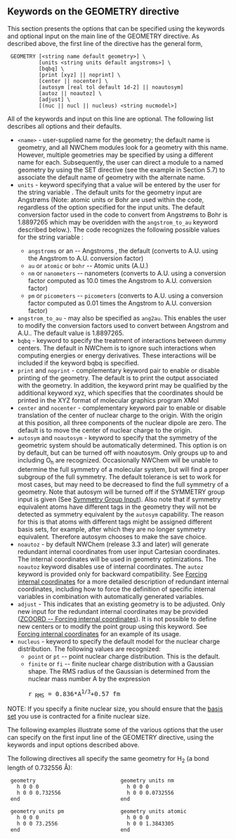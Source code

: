 ## Keywords on the GEOMETRY directive

This section presents the options that can be specified using the
keywords and optional input on the main line of the GEOMETRY directive.
As described above, the first line of the directive has the general
form,
```
 GEOMETRY [<string name default geometry>] \  
          [units <string units default angstroms>] \  
          [bqbq] \  
          [print [xyz] || noprint] \ 
          [center || nocenter] \
          [autosym [real tol default 1d-2] || noautosym]  
          [autoz || noautoz] \  
          [adjust] \  
          [(nuc || nucl || nucleus) <string nucmodel>]
```
All of the keywords and input on this line are optional. The following
list describes all options and their defaults.

  - `<name>` - user-supplied name for the geometry; the default name is
    geometry, and all NWChem modules look for a geometry with this name.
    However, multiple geometries may be specified by using a different
    name for each. Subsequently, the user can direct a module to a named
    geometry by using the SET directive (see the example in Section 5.7)
    to associate the default name of geometry with the alternate name.
  - `units` - keyword specifying that a value will be entered by the user
    for the string variable <units>. The default units for the geometry
    input are Angstrøms (Note: atomic units or Bohr are used within the
    code, regardless of the option specified for the input units. The
    default conversion factor used in the code to convert from Angstrøms
    to Bohr is 1.8897265 which may be overidden with the
    `angstrom_to_au` keyword described below.). The code recognizes the
    following possible values for the string variable <units>:
      - `angstroms` or an -- Angstroms , the default (converts to A.U.
        using the Angstrom to A.U. conversion factor)
      - `au` or `atomic` or `bohr` -- Atomic units (A.U.)
      - `nm` or `nanometers` -- nanometers (converts to A.U. using a
        conversion factor computed as 10.0 times the Angstrom to A.U.
        conversion factor)
      - `pm` or `picometers` -- `picometers` (converts to A.U. using a
        conversion factor computed as 0.01 times the Angstrom to A.U.
        conversion factor)
  - `angstrom_to_au` - may also be specified as `ang2au`. This enables the
    user to modify the conversion factors used to convert between
    Angstrom and A.U.. The default value is 1.8897265.
  - `bqbq` - keyword to specify the treatment of interactions between
    dummy centers. The default in NWChem is to ignore such interactions
    when computing energies or energy derivatives. These interactions
    will be included if the keyword bqbq is specified.
  - `print` and `noprint` - complementary keyword pair to enable or disable
    printing of the geometry. The default is to print the output
    associated with the geometry. In addition, the keyword print may be
    qualified by the additional keyword xyz, which specifies that the
    coordinates should be printed in the XYZ format of molecular
    graphics program XMol
  - `center` and `nocenter` - complementary keyword pair to enable or
    disable translation of the center of nuclear charge to the origin.
    With the origin at this position, all three components of the
    nuclear dipole are zero. The default is to move the center of
    nuclear charge to the origin.
  - `autosym` and `noautosym` - keyword to specify that the symmetry of the
    geometric system should be automatically determined. This option is
    on by default, but can be turned off with noautosym. Only groups up
    to and including O<sub>h</sub> are recognized. Occasionally NWChem will
    be unable to determine the full symmetry of a molecular system, but
    will find a proper subgroup of the full symmetry. The default
    tolerance is set to work for most cases, but may need to be
    decreased to find the full symmetry of a geometry. Note that autosym
    will be turned off if the SYMMETRY group input is given (See
    [Symmetry Group
    Input](SYMMETRY----Symmetry-Group-Input "wikilink")). Also note
    that if symmetry equivalent atoms have different tags in the
    geometry they will not be detected as symmetry equivalent by the
    `autosym` capability. The reason for this is that atoms with different
    tags might be assigned different basis sets, for example, after
    which they are no longer symmetry equivalent. Therefore autosym
    chooses to make the save choice.
  - `noautoz` - by default NWChem (release 3.3 and later) will generate
    redundant internal coordinates from user input Cartesian
    coordinates. The internal coordinates will be used in geometry
    optimizations. The `noautoz` keyword disables use of internal
    coordinates. The `autoz` keyword is provided only for backward
    compatibility. See [Forcing internal
    coordinates](ZCOORD----Forcing-internal-coordinates "wikilink") for
    a more detailed description of redundant internal coordinates,
    including how to force the definition of specific internal variables
    in combination with automatically generated variables.
  - `adjust` - This indicates that an existing geometry is to be adjusted.
    Only new input for the redundant internal coordinates may be
    provided ([ZCOORD -- Forcing internal
    coordinates](ZCOORD----Forcing-internal-coordinates "wikilink")). It
    is not possible to define new centers or to modify the point group
    using this keyword. See [Forcing internal
    coordinates](ZCOORD_--_Forcing_internal_coordinates "wikilink") for
    an example of its usage.
  - `nucleus` - keyword to specify the default model for the nuclear
    charge distribution. The following values are recognized:
      - `point` or `pt` -- point nuclear charge distribution. This is the
        default.
      - `finite` or `fi` -- finite nuclear charge distribution with a
        Gaussian shape. The RMS radius of the Gaussian is determined
        from the nuclear mass number A by the expression
        <pre>r<sub> RMS</sub> = 0.836*A<sup>1/3</sup>+0.57 fm</pre>

NOTE: If you specify a finite nuclear size, you should ensure that the
[basis set](Basis "wikilink") you use is contracted for a finite nuclear
size.

The following examples illustrate some of the various options that the
user can specify on the first input line of the GEOMETRY directive,
using the keywords and input options described above.

The following directives all specify the same geometry for  H<sub>2</sub> (a
bond length of 0.732556 Å):
```
 geometry                           geometry units nm     
   h 0 0 0                            h 0 0 0             
   h 0 0 0.732556                     h 0 0 0.0732556     
 end                                end                  

 geometry units pm                  geometry units atomic  
   h 0 0 0                            h 0 0 0               
   h 0 0 73.2556                      h 0 0 1.3843305       
 end                                end
```